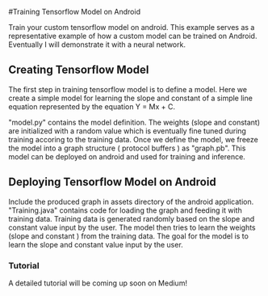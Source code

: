 #Training Tensorflow Model on Android

Train your custom tensorflow model on android. This example serves as a representative example of how a custom model can be trained on Android. Eventually I will demonstrate it with a neural network.

## Creating Tensorflow Model

The first step in training tensorflow model is to define a model. Here we create a simple model for learning the slope and constant of a simple line equation represented by the equation Y = Mx + C.

"model.py" contains the model definition. The weights (slope and constant) are initialized with a random value which is eventually fine tuned during training accoring to the training data. Once we define the model, we freeze the model into a graph structure ( protocol buffers ) as "graph.pb". This model can be deployed on android and used for training and inference.

## Deploying Tensorflow Model on Android

Include the produced graph in assets directory of the android application. "Training.java" contains code for loading the graph and feeding it with training data. Training data is generated randomly based on the slope and constant value input by the user. The model then tries to learn the weights (slope and constant ) from the training data. The goal for the model is to learn the slope and constant value input by the user.

### Tutorial
A detailed tutorial will be coming up soon on Medium! 




